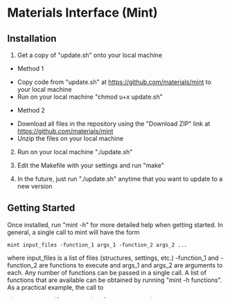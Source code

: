 Materials Interface (Mint)
====

Installation
----

1. Get a copy of "update.sh" onto your local machine

- Method 1

* Copy code from "update.sh" at https://github.com/materials/mint to your local machine
* Run on your local machine "chmod u+x update.sh"

- Method 2

* Download all files in the repository using the "Download ZIP" link at https://github.com/materials/mint
* Unzip the files on your local machine

2. Run on your local machine "./update.sh"

3. Edit the Makefile with your settings and run "make"

4. In the future, just run "./update.sh" anytime that you want to update to a new version

Getting Started
----

Once installed, run "mint -h" for more detailed help when getting started. In general, a single call to mint will have the form

    mint input_files -function_1 args_1 -function_2 args_2 ...

where input_files is a list of files (structures, settings, etc.) -function_1 and -function_2 are functions to execute and args_1 and args_2 are arguments to each. Any number of functions can be passed in a single call. A list of functions that are available can be obtained by running "mint -h functions". As a practical example, the call to

    mint structureFile -conventional -symmetry -print screen

would read the structure in structureFile, convert it to a conventional cell, print the symmetry of the conventional cell, and print the structure to stdout.

